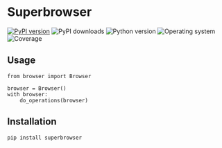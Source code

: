 # Superbrowser
[![PyPI version](https://badge.fury.io/py/superbrowser.svg)](https://badge.fury.io/py/superbrowser)
![PyPI downloads](https://img.shields.io/pypi/dm/superbrowser)
![Python version](https://img.shields.io/badge/python-3.10+-brightgreen)
![Operating system](https://img.shields.io/badge/os-linux%20%7c%20macOS%20%7c%20windows-brightgreen)
![Coverage](https://img.shields.io/badge/coverage-68%25-brightgreen)

## Usage

```shell
from browser import Browser

browser = Browser()
with browser:
    do_operations(browser)
```
## Installation
```shell
pip install superbrowser
```
